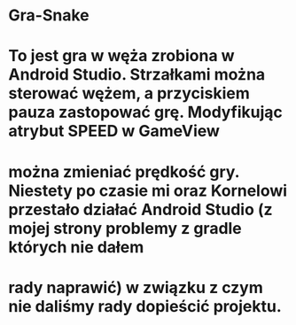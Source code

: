 # Gra-Snake

# To jest gra w węża zrobiona w Android Studio. Strzałkami można sterować wężem, a przyciskiem pauza zastopować grę. Modyfikując atrybut SPEED w GameView
# można zmieniać prędkość gry. Niestety po czasie mi oraz Kornelowi przestało działać Android Studio (z mojej strony problemy z gradle których nie dałem
# rady naprawić) w związku z czym nie daliśmy rady dopieścić projektu.

